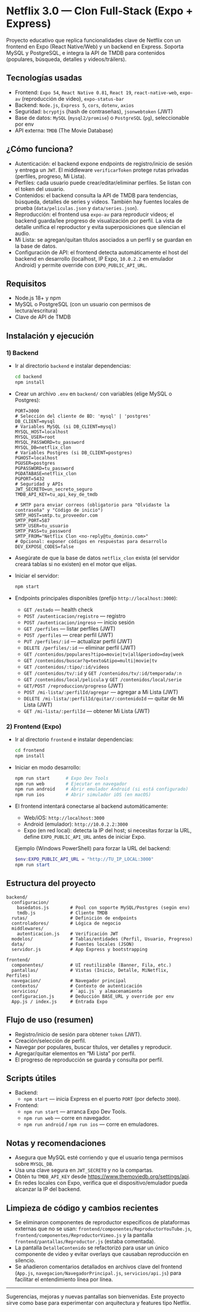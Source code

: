 # Netflix 3.0 — Clon Full‑Stack (Expo + Express)

Proyecto educativo que replica funcionalidades clave de Netflix con un frontend en Expo (React Native/Web) y un backend en Express. Soporta MySQL y PostgreSQL, e integra la API de TMDB para contenidos (populares, búsqueda, detalles y videos/tráilers).

## Tecnologías usadas

- Frontend: `Expo 54`, `React Native 0.81`, `React 19`, `react-native-web`, `expo-av` (reproducción de video), `expo-status-bar`
- Backend: `Node.js`, `Express 5`, `cors`, `dotenv`, `axios`
- Seguridad: `bcryptjs` (hash de contraseñas), `jsonwebtoken` (JWT)
- Base de datos: `MySQL` (`mysql2/promise`) o `PostgreSQL` (`pg`), seleccionable por env
- API externa: `TMDB` (The Movie Database)

## ¿Cómo funciona?

- Autenticación: el backend expone endpoints de registro/inicio de sesión y entrega un `JWT`. El middleware `verificarToken` protege rutas privadas (perfiles, progreso, Mi Lista).
- Perfiles: cada usuario puede crear/editar/eliminar perfiles. Se listan con el token del usuario.
- Contenidos: el backend consulta la API de TMDB para tendencias, búsqueda, detalles de series y videos. También hay fuentes locales de prueba (`data/peliculas.json` y `data/series.json`).
- Reproducción: el frontend usa `expo-av` para reproducir videos; el backend guarda/lee progreso de visualización por perfil. La vista de detalle unifica el reproductor y evita superposiciones que silencian el audio.
- Mi Lista: se agregan/quitan títulos asociados a un perfil y se guardan en la base de datos.
- Configuración de API: el frontend detecta automáticamente el host del backend en desarrollo (localhost, IP Expo, `10.0.2.2` en emulador Android) y permite override con `EXPO_PUBLIC_API_URL`.

## Requisitos

- Node.js 18+ y npm
- MySQL o PostgreSQL (con un usuario con permisos de lectura/escritura)
- Clave de API de TMDB

## Instalación y ejecución

### 1) Backend

- Ir al directorio `backend` e instalar dependencias:

  ```bash
  cd backend
  npm install
  ```

- Crear un archivo `.env` en `backend/` con variables (elige MySQL o Postgres):

  ```env
  PORT=3000
  # Selección del cliente de BD: 'mysql' | 'postgres'
  DB_CLIENT=mysql
  # Variables MySQL (si DB_CLIENT=mysql)
  MYSQL_HOST=localhost
  MYSQL_USER=root
  MYSQL_PASSWORD=tu_password
  MYSQL_DB=netflix_clon
  # Variables Postgres (si DB_CLIENT=postgres)
  PGHOST=localhost
  PGUSER=postgres
  PGPASSWORD=tu_password
  PGDATABASE=netflix_clon
  PGPORT=5432
  # Seguridad y APIs
  JWT_SECRETO=un_secreto_seguro
  TMDB_API_KEY=tu_api_key_de_tmdb
  
  # SMTP para enviar correos (obligatorio para "Olvidaste la contraseña" y "Código de inicio")
  SMTP_HOST=smtp.tu_proveedor.com
  SMTP_PORT=587
  SMTP_USER=tu_usuario
  SMTP_PASS=tu_password
  SMTP_FROM="Netflix Clon <no-reply@tu_dominio.com>"
  # Opcional: exponer códigos en respuestas para desarrollo
  DEV_EXPOSE_CODES=false
  ```

- Asegúrate de que la base de datos `netflix_clon` exista (el servidor creará tablas si no existen) en el motor que elijas.

- Iniciar el servidor:

  ```bash
  npm start
  ```

- Endpoints principales disponibles (prefijo `http://localhost:3000`):
  - `GET /estado` — health check
  - `POST /autenticacion/registro` — registro
  - `POST /autenticacion/ingreso` — inicio sesión
  - `GET /perfiles` — listar perfiles (JWT)
  - `POST /perfiles` — crear perfil (JWT)
  - `PUT /perfiles/:id` — actualizar perfil (JWT)
  - `DELETE /perfiles/:id` — eliminar perfil (JWT)
  - `GET /contenidos/populares?tipo=movie|tv|all&periodo=day|week`
  - `GET /contenidos/buscar?q=texto&tipo=multi|movie|tv`
  - `GET /contenidos/:tipo/:id/videos`
  - `GET /contenidos/tv/:id` y `GET /contenidos/tv/:id/temporada/:n`
  - `GET /contenidos/local/pelicula` y `GET /contenidos/local/serie`
  - `GET/POST /reproduccion/progreso` (JWT)
  - `POST /mi-lista/:perfilId/agregar` — agregar a Mi Lista (JWT)
  - `DELETE /mi-lista/:perfilId/quitar/:contenidoId` — quitar de Mi Lista (JWT)
  - `GET /mi-lista/:perfilId` — obtener Mi Lista (JWT)

### 2) Frontend (Expo)

- Ir al directorio `frontend` e instalar dependencias:

  ```bash
  cd frontend
  npm install
  ```

- Iniciar en modo desarrollo:

  ```bash
  npm run start      # Expo Dev Tools
  npm run web        # Ejecutar en navegador
  npm run android    # Abrir emulador Android (si está configurado)
  npm run ios        # Abrir simulador iOS (en macOS)
  ```

- El frontend intentará conectarse al backend automáticamente:
  - Web/iOS: `http://localhost:3000`
  - Android (emulador): `http://10.0.2.2:3000`
  - Expo (en red local): detecta la IP del host; si necesitas forzar la URL, define `EXPO_PUBLIC_API_URL` antes de iniciar Expo.

  Ejemplo (Windows PowerShell) para forzar la URL del backend:
  
  ```powershell
  $env:EXPO_PUBLIC_API_URL = "http://TU_IP_LOCAL:3000"
  npm run start
  ```

## Estructura del proyecto

```
backend/
  configuracion/
    basedatos.js        # Pool con soporte MySQL/Postgres (según env)
    tmdb.js             # Cliente TMDB
  rutas/                # Definición de endpoints
  controladores/        # Lógica de negocio
  middlewares/
    autenticacion.js    # Verificación JWT
  modelos/              # Tablas/entidades (Perfil, Usuario, Progreso)
  data/                 # Fuentes locales (JSON)
  servidor.js           # App Express y bootstrapping

frontend/
  componentes/          # UI reutilizable (Banner, Fila, etc.)
  pantallas/            # Vistas (Inicio, Detalle, MiNetflix, Perfiles)
  navegacion/           # Navegador principal
  contextos/            # Contexto de autenticación
  servicios/            # `api.js` y almacenamiento
  configuracion.js      # Deducción BASE_URL y override por env
  App.js / index.js     # Entrada Expo
```

## Flujo de uso (resumen)

- Registro/inicio de sesión para obtener `token` (JWT).
- Creación/selección de perfil.
- Navegar por populares, buscar títulos, ver detalles y reproducir.
- Agregar/quitar elementos en “Mi Lista” por perfil.
- El progreso de reproducción se guarda y consulta por perfil.

## Scripts útiles

- Backend:
  - `npm start` — inicia Express en el puerto `PORT` (por defecto `3000`).
- Frontend:
  - `npm run start` — arranca Expo Dev Tools.
  - `npm run web` — corre en navegador.
  - `npm run android` / `npm run ios` — corre en emuladores.

## Notas y recomendaciones

- Asegura que MySQL esté corriendo y que el usuario tenga permisos sobre `MYSQL_DB`.
- Usa una clave segura en `JWT_SECRETO` y no la compartas.
- Obtén tu `TMDB_API_KEY` desde https://www.themoviedb.org/settings/api.
- En redes locales con Expo, verifica que el dispositivo/emulador pueda alcanzar la IP del backend.

## Limpieza de código y cambios recientes

- Se eliminaron componentes de reproductor específicos de plataformas externas que no se usan: `frontend/componentes/ReproductorYouTube.js`, `frontend/componentes/ReproductorVimeo.js` y la pantalla `frontend/pantallas/Reproductor.js` (estaba comentada).
- La pantalla `DetalleContenido` se refactorizó para usar un único componente de video y evitar overlays que causaban reproducción en silencio.
- Se añadieron comentarios detallados en archivos clave del frontend (`App.js`, `navegacion/NavegadorPrincipal.js`, `servicios/api.js`) para facilitar el entendimiento línea por línea.

---

Sugerencias, mejoras y nuevas pantallas son bienvenidas. Este proyecto sirve como base para experimentar con arquitectura y features tipo Netflix.
